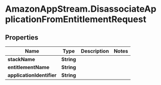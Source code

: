 # AmazonAppStream.DisassociateApplicationFromEntitlementRequest

## Properties

Name | Type | Description | Notes
------------ | ------------- | ------------- | -------------
**stackName** | **String** |  | 
**entitlementName** | **String** |  | 
**applicationIdentifier** | **String** |  | 


